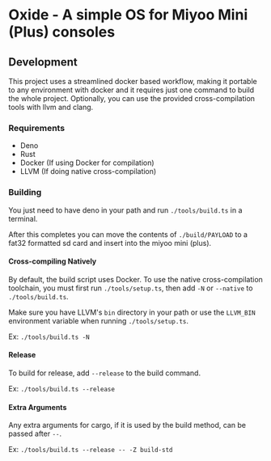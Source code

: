 # Oxide - A simple OS for Miyoo Mini (Plus) consoles

## Development

This project uses a streamlined docker based workflow, making it portable to any environment with docker and it requires just one command to build the whole project. Optionally, you can use the provided cross-compilation tools with llvm and clang.

### Requirements

- Deno
- Rust
- Docker (If using Docker for compilation)
- LLVM (If doing native cross-compilation)

### Building

You just need to have deno in your path and run `./tools/build.ts` in a terminal.

After this completes you can move the contents of `./build/PAYLOAD` to a fat32 formatted sd card and insert into the miyoo mini (plus).

#### Cross-compiling Natively

By default, the build script uses Docker. To use the native cross-compilation toolchain, you must first run `./tools/setup.ts`, then add `-N` or `--native` to `./tools/build.ts`.

Make sure you have LLVM's `bin` directory in your path or use the `LLVM_BIN` environment variable when running `./tools/setup.ts`.

Ex: `./tools/build.ts -N`

#### Release

To build for release, add `--release` to the build command.

Ex: `./tools/build.ts --release`

#### Extra Arguments

Any extra arguments for cargo, if it is used by the build method, can be passed after `--`.

Ex: `./tools/build.ts --release -- -Z build-std`
